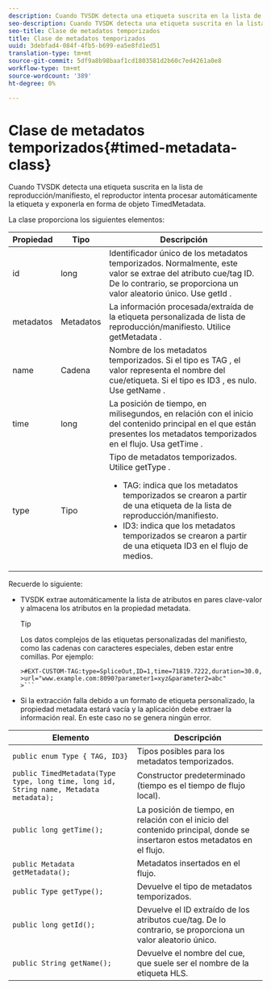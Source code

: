 ```yaml
---
description: Cuando TVSDK detecta una etiqueta suscrita en la lista de reproducción/manifiesto, el reproductor intenta procesar automáticamente la etiqueta y exponerla en forma de objeto TimedMetadata.
seo-description: Cuando TVSDK detecta una etiqueta suscrita en la lista de reproducción/manifiesto, el reproductor intenta procesar automáticamente la etiqueta y exponerla en forma de objeto TimedMetadata.
seo-title: Clase de metadatos temporizados
title: Clase de metadatos temporizados
uuid: 3debfad4-084f-4fb5-b699-ea5e8fd1ed51
translation-type: tm+mt
source-git-commit: 5df9a8b98baaf1cd1803581d2b60c7ed4261a0e8
workflow-type: tm+mt
source-wordcount: '389'
ht-degree: 0%

---
```



# Clase de metadatos temporizados{#timed-metadata-class}

Cuando TVSDK detecta una etiqueta suscrita en la lista de reproducción/manifiesto, el reproductor intenta procesar automáticamente la etiqueta y exponerla en forma de objeto TimedMetadata.

La clase proporciona los siguientes elementos:

<table id="table_FFC56AC5B1E04DA99C9309C0223ABA90"> 
 <thead> 
  <tr> 
   <th colname="col1" class="entry"> Propiedad </th> 
   <th colname="col02" class="entry"> Tipo </th> 
   <th colname="col2" class="entry"> Descripción </th> 
  </tr> 
 </thead>
 <tbody> 
  <tr> 
   <td colname="col1"> <span class="codeph"> id </span> </td> 
   <td colname="col02"> long </td> 
   <td colname="col2"> Identificador único de los metadatos temporizados. Normalmente, este valor se extrae del atributo cue/tag ID. De lo contrario, se proporciona un valor aleatorio único. Use <span class="codeph"> getId </span>. </td> 
  </tr> 
  <tr> 
   <td colname="col1"> <span class="codeph"> metadatos </span> </td> 
   <td colname="col02"> Metadatos </td> 
   <td colname="col2"> La información procesada/extraída de la etiqueta personalizada de lista de reproducción/manifiesto. Utilice <span class="codeph"> getMetadata </span>. </td> 
  </tr> 
  <tr> 
   <td colname="col1"> <span class="codeph"> name </span> </td> 
   <td colname="col02"> Cadena </td> 
   <td colname="col2"> Nombre de los metadatos temporizados. Si el tipo es <span class="codeph"> TAG </span>, el valor representa el nombre del cue/etiqueta. Si el tipo es <span class="codeph"> ID3 </span>, es nulo. Use <span class="codeph"> getName </span>. </td> 
  </tr> 
  <tr> 
   <td colname="col1"> <span class="codeph"> time </span> </td> 
   <td colname="col02"> long </td> 
   <td colname="col2"> La posición de tiempo, en milisegundos, en relación con el inicio del contenido principal en el que están presentes los metadatos temporizados en el flujo. Usa <span class="codeph"> getTime </span>. </td> 
  </tr> 
  <tr> 
   <td colname="col1"> <span class="codeph"> type </span> </td> 
   <td colname="col02"> Tipo </td> 
   <td colname="col2"> Tipo de metadatos temporizados. Utilice <span class="codeph"> getType </span>. 
    <ul id="ul_70FBFB33E9F846D8B38592560CCE9560"> 
     <li id="li_739D30561BFB4D9B97DF212E4880BA2C">TAG: indica que los metadatos temporizados se crearon a partir de una etiqueta de la lista de reproducción/manifiesto. </li> 
     <li id="li_E785E1DEF1CC4D9DBE7764E5D05EFAFC">ID3: indica que los metadatos temporizados se crearon a partir de una etiqueta ID3 en el flujo de medios. </li> 
    </ul> </td> 
  </tr> 
 </tbody> 
</table>

<!--<a id="section_737CC47997F74F80A3C5C6171ADE120E"></a>-->

Recuerde lo siguiente:

* TVSDK extrae automáticamente la lista de atributos en pares clave-valor y almacena los atributos en la propiedad metadata.

   >[!TIP]
   >
   >Los datos complejos de las etiquetas personalizadas del manifiesto, como las cadenas con caracteres especiales, deben estar entre comillas. Por ejemplo:
   >
   >
   ```
   >#EXT-CUSTOM-TAG:type=SpliceOut,ID=1,time=71819.7222,duration=30.0, 
   >url="www.example.com:8090?parameter1=xyz&parameter2=abc"
   >```

* Si la extracción falla debido a un formato de etiqueta personalizado, la propiedad metadata estará vacía y la aplicación debe extraer la información real. En este caso no se genera ningún error.

| Elemento | Descripción |
|---|---|
| `public enum Type { TAG, ID3}` | Tipos posibles para los metadatos temporizados. |
| `public TimedMetadata(Type type, long time, long id, String name, Metadata metadata);` | Constructor predeterminado (tiempo es el tiempo de flujo local). |
| `public long getTime();` | La posición de tiempo, en relación con el inicio del contenido principal, donde se insertaron estos metadatos en el flujo. |
| `public Metadata getMetadata();` | Metadatos insertados en el flujo. |
| `public Type getType();` | Devuelve el tipo de metadatos temporizados. |
| `public long getId();` | Devuelve el ID extraído de los atributos cue/tag. De lo contrario, se proporciona un valor aleatorio único. |
| `public String getName();` | Devuelve el nombre del cue, que suele ser el nombre de la etiqueta HLS. |

